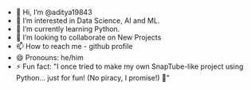 - 👋 Hi, I’m @aditya19843
- 👀 I’m interested in Data Science, AI and ML.
- 🌱 I’m currently learning Python.
- 💞️ I’m looking to collaborate on New Projects
- 📫 How to reach me - github profile
- 😄 Pronouns: he/him
- ⚡ Fun fact: "I once tried to make my own SnapTube-like project using Python… just for fun! (No piracy, I promise!) 🚀"

<!---
aditya19843/aditya19843 is a ✨ special ✨ repository because its `README.md` (this file) appears on your GitHub profile.
You can click the Preview link to take a look at your changes.
--->
